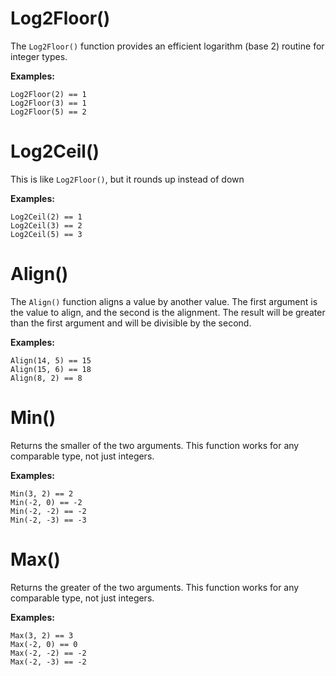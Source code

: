 # Log2Floor()

The `Log2Floor()` function provides an efficient logarithm (base 2) routine for integer types.

**Examples:**

    Log2Floor(2) == 1
    Log2Floor(3) == 1
    Log2Floor(5) == 2

# Log2Ceil()

This is like `Log2Floor()`, but it rounds up instead of down

**Examples:**

    Log2Ceil(2) == 1
    Log2Ceil(3) == 2
    Log2Ceil(5) == 3

# Align()

The `Align()` function aligns a value by another value. The first argument is the value to align, and the second is the alignment. The result will be greater than the first argument and will be divisible by the second.

**Examples:**

    Align(14, 5) == 15
    Align(15, 6) == 18
    Align(8, 2) == 8

# Min()

Returns the smaller of the two arguments. This function works for any comparable type, not just integers.

**Examples:**

    Min(3, 2) == 2
    Min(-2, 0) == -2
    Min(-2, -2) == -2
    Min(-2, -3) == -3

# Max()

Returns the greater of the two arguments. This function works for any comparable type, not just integers.

**Examples:**

    Max(3, 2) == 3
    Max(-2, 0) == 0
    Max(-2, -2) == -2
    Max(-2, -3) == -2
